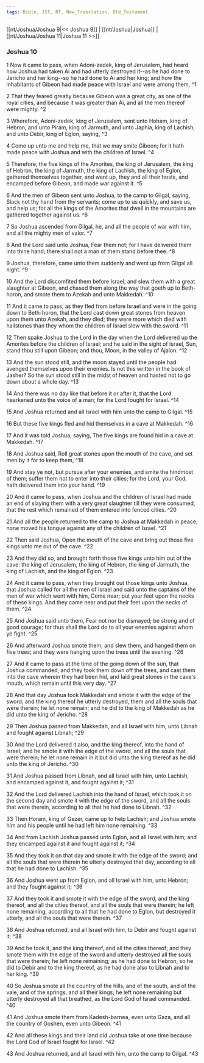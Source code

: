 ```yaml
---
tags: Bible, JST, NT, New_Translation, Old_Testament
---
```


[[nt/Joshua/Joshua 9|<< Joshua 9]] | [[nt/Joshua|Joshua]] | [[nt/Joshua/Joshua 11|Joshua 11 >>]]

### Joshua 10

1 Now it came to pass, when Adoni-zedek, king of Jerusalem, had heard how Joshua had taken Ai and had utterly destroyed it\--as he had done to Jericho and her king\--so he had done to Ai and her king; and how the inhabitants of Gibeon had made peace with Israel and were among them,  ^1

2 That they feared greatly because Gibeon was a great city, as one of the royal cities, and because it was greater than Ai, and all the men thereof were mighty.  ^2

3 Wherefore, Adoni-zedek, king of Jerusalem, sent unto Hoham, king of Hebron, and unto Piram, king of Jarmuth, and unto Japhia, king of Lachish, and unto Debir, king of Eglon, saying,  ^3

4 Come up unto me and help me, that we may smite Gibeon; for it hath made peace with Joshua and with the children of Israel.  ^4

5 Therefore, the five kings of the Amorites, the king of Jerusalem, the king of Hebron, the king of Jarmuth, the king of Lachish, the king of Eglon, gathered themselves together, and went up, they and all their hosts, and encamped before Gibeon, and made war against it.  ^5

6 And the men of Gibeon sent unto Joshua, to the camp to Gilgal, saying, Slack not thy hand from thy servants; come up to us quickly, and save us, and help us; for all the kings of the Amorites that dwell in the mountains are gathered together against us.  ^6

7 So Joshua ascended from Gilgal, he, and all the people of war with him, and all the mighty men of valor.  ^7

8 And the Lord said unto Joshua, Fear them not; for I have delivered them into thine hand; there shall not a man of them stand before thee.  ^8

9 Joshua, therefore, came unto them suddenly and went up from Gilgal all night.  ^9

10 And the Lord discomfited them before Israel, and slew them with a great slaughter at Gibeon, and chased them along the way that goeth up to Beth-horon, and smote them to Azekah and unto Makkedah.  ^10

11 And it came to pass, as they fled from before Israel and were in the going down to Beth-horon, that the Lord cast down great stones from heaven upon them unto Azekah, and they died; they were more which died with hailstones than they whom the children of Israel slew with the sword.  ^11

12 Then spake Joshua to the Lord in the day when the Lord delivered up the Amorites before the children of Israel; and he said in the sight of Israel, Sun, stand thou still upon Gibeon; and thou, Moon, in the valley of Ajalon.  ^12

13 And the sun stood still, and the moon stayed until the people had avenged themselves upon their enemies. Is not this written in the book of Jasher? So the sun stood still in the midst of heaven and hasted not to go down about a whole day.  ^13

14 And there was no day like that before it or after it, that the Lord hearkened unto the voice of a man; for the Lord fought for Israel.  ^14

15 And Joshua returned and all Israel with him unto the camp to Gilgal.  ^15

16 But these five kings fled and hid themselves in a cave at Makkedah.  ^16

17 And it was told Joshua, saying, The five kings are found hid in a cave at Makkedah.  ^17

18 And Joshua said, Roll great stones upon the mouth of the cave, and set men by it for to keep them,  ^18

19 And stay ye not, but pursue after your enemies, and smite the hindmost of them; suffer them not to enter into their cities; for the Lord, your God, hath delivered them into your hand.  ^19

20 And it came to pass, when Joshua and the children of Israel had made an end of slaying them with a very great slaughter till they were consumed, that the rest which remained of them entered into fenced cities.  ^20

21 And all the people returned to the camp to Joshua at Makkedah in peace; none moved his tongue against any of the children of Israel.  ^21

22 Then said Joshua, Open the mouth of the cave and bring out those five kings unto me out of the cave.  ^22

23 And they did so, and brought forth those five kings unto him out of the cave: the king of Jerusalem, the king of Hebron, the king of Jarmuth, the king of Lachish, and the king of Eglon.  ^23

24 And it came to pass, when they brought out those kings unto Joshua, that Joshua called for all the men of Israel and said unto the captains of the men of war which went with him, Come near; put your feet upon the necks of these kings. And they came near and put their feet upon the necks of them.  ^24

25 And Joshua said unto them, Fear not nor be dismayed; be strong and of good courage; for thus shall the Lord do to all your enemies against whom ye fight.  ^25

26 And afterward Joshua smote them, and slew them, and hanged them on five trees; and they were hanging upon the trees until the evening.  ^26

27 And it came to pass at the time of the going down of the sun, that Joshua commanded, and they took them down off the trees, and cast them into the cave wherein they had been hid, and laid great stones in the cave\'s mouth, which remain until this very day.  ^27

28 And that day Joshua took Makkedah and smote it with the edge of the sword; and the king thereof he utterly destroyed, them and all the souls that were therein; he let none remain; and he did to the king of Makkedah as he did unto the king of Jericho.  ^28

29 Then Joshua passed from Makkedah, and all Israel with him, unto Libnah and fought against Libnah;  ^29

30 And the Lord delivered it also, and the king thereof, into the hand of Israel; and he smote it with the edge of the sword, and all the souls that were therein; he let none remain in it but did unto the king thereof as he did unto the king of Jericho.  ^30

31 And Joshua passed from Libnah, and all Israel with him, unto Lachish, and encamped against it, and fought against it;  ^31

32 And the Lord delivered Lachish into the hand of Israel, which took it on the second day and smote it with the edge of the sword, and all the souls that were therein, according to all that he had done to Libnah.  ^32

33 Then Horam, king of Gezer, came up to help Lachish; and Joshua smote him and his people until he had left him none remaining.  ^33

34 And from Lachish Joshua passed unto Eglon, and all Israel with him; and they encamped against it and fought against it;  ^34

35 And they took it on that day and smote it with the edge of the sword; and all the souls that were therein he utterly destroyed that day, according to all that he had done to Lachish.  ^35

36 And Joshua went up from Eglon, and all Israel with him, unto Hebron; and they fought against it;  ^36

37 And they took it and smote it with the edge of the sword, and the king thereof, and all the cities thereof, and all the souls that were therein; he left none remaining, according to all that he had done to Eglon, but destroyed it utterly, and all the souls that were therein.  ^37

38 And Joshua returned, and all Israel with him, to Debir and fought against it;  ^38

39 And he took it, and the king thereof, and all the cities thereof; and they smote them with the edge of the sword and utterly destroyed all the souls that were therein; he left none remaining; as he had done to Hebron, so he did to Debir and to the king thereof, as he had done also to Libnah and to her king.  ^39

40 So Joshua smote all the country of the hills, and of the south, and of the vale, and of the springs, and all their kings; he left none remaining but utterly destroyed all that breathed, as the Lord God of Israel commanded.  ^40

41 And Joshua smote them from Kadesh-barnea, even unto Gaza, and all the country of Goshen, even unto Gibeon.  ^41

42 And all these kings and their land did Joshua take at one time because the Lord God of Israel fought for Israel.  ^42

43 And Joshua returned, and all Israel with him, unto the camp to Gilgal.  ^43

 
